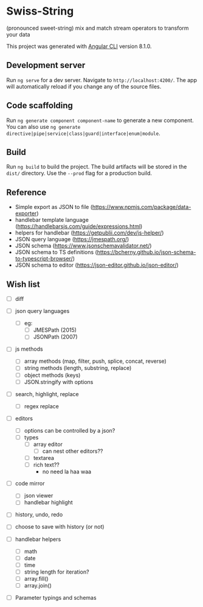 # Swiss-String

(pronounced sweet-string) mix and match stream operators to transform your data

This project was generated with [Angular CLI](https://github.com/angular/angular-cli) version 8.1.0.

## Development server

Run `ng serve` for a dev server. Navigate to `http://localhost:4200/`. The app will automatically reload if you change any of the source files.

## Code scaffolding

Run `ng generate component component-name` to generate a new component. You can also use `ng generate directive|pipe|service|class|guard|interface|enum|module`.

## Build

Run `ng build` to build the project. The build artifacts will be stored in the `dist/` directory. Use the `--prod` flag for a production build.


## Reference

- Simple export as JSON to file (https://www.npmjs.com/package/data-exporter)
- handlebar template language (https://handlebarsjs.com/guide/expressions.html)
- helpers for handlebar (https://getpublii.com/dev/js-helper/)
- JSON query language (https://jmespath.org/)
- JSON schema (https://www.jsonschemavalidator.net/)
- JSON schema to TS definitions (https://bcherny.github.io/json-schema-to-typescript-browser/)
- JSON schema to editor (https://json-editor.github.io/json-editor/)


## Wish list

- [ ] diff
- [ ] json query languages
  - [ ] eg: 
    - [ ] JMESPath (2015)
    - [ ] JSONPath (2007)
- [ ] js methods
  - [ ] array methods (map, filter, push, splice, concat, reverse)
  - [ ] string methods (length, substring, replace)
  - [ ] object methods (keys)
  - [ ] JSON.stringify with options
- [ ] search, highlight, replace
  - [ ] regex replace
- [ ] editors
  - [ ] options can be controlled by a json?
  - [ ] types
    - [ ] array editor
      - [ ] can nest other editors??
    - [ ] textarea
    - [ ] rich text??
      - no need la haa waa
- [ ] code mirror
  - [ ] json viewer
  - [ ] handlebar highlight
- [ ] history, undo, redo
- [ ] choose to save with history (or not)
- [ ] handlebar helpers
  - [ ] math
  - [ ] date
  - [ ] time
  - [ ] string length for iteration?
  - [ ] array.fill()
  - [ ] array.join()
- [ ] Parameter typings and schemas




